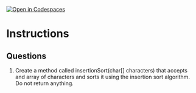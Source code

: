 [![Open in Codespaces](https://classroom.github.com/assets/launch-codespace-2972f46106e565e64193e422d61a12cf1da4916b45550586e14ef0a7c637dd04.svg)](https://classroom.github.com/open-in-codespaces?assignment_repo_id=19010768)
# Instructions  

  ## Questions
1. Create a method called insertionSort(char[] characters) that accepts and array of characters and sorts it using the insertion sort algorithm. Do not return anything.
